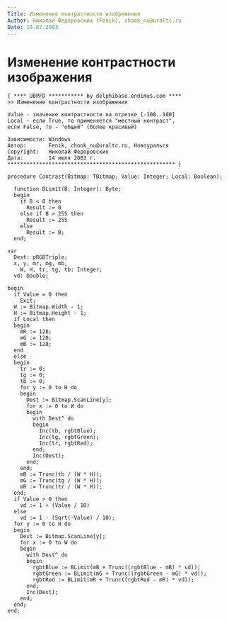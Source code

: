 ```yaml
---
Title: Изменение контрастности изображения
Author: Николай Федоровских (Fenik), chook_nu@uraltc.ru
Date: 14.07.2003
---
```



Изменение контрастности изображения
===================================

    { **** UBPFD *********** by delphibase.endimus.com ****
    >> Изменение контрастности изображения
     
    Value - значение контрастности на отрезке [-100..100]
    Local - если True, то применяется "местный контраст",
    если False, то - "общий" (более красивый)
     
    Зависимости: Windows
    Автор:       Fenik, chook_nu@uraltc.ru, Новоуральск
    Copyright:   Николай Федоровских
    Дата:        14 июля 2003 г.
    ***************************************************** }
     
    procedure Contrast(Bitmap: TBitmap; Value: Integer; Local: Boolean);
     
      function BLimit(B: Integer): Byte;
      begin
        if B < 0 then
          Result := 0
        else if B > 255 then
          Result := 255
        else
          Result := B;
      end;
     
    var
      Dest: pRGBTriple;
      x, y, mr, mg, mb,
        W, H, tr, tg, tb: Integer;
      vd: Double;
     
    begin
      if Value = 0 then
        Exit;
      W := Bitmap.Width - 1;
      H := Bitmap.Height - 1;
      if Local then
      begin
        mR := 128;
        mG := 128;
        mB := 128;
      end
      else
      begin
        tr := 0;
        tg := 0;
        tb := 0;
        for y := 0 to H do
        begin
          Dest := Bitmap.ScanLine[y];
          for x := 0 to W do
          begin
            with Dest^ do
            begin
              Inc(tb, rgbtBlue);
              Inc(tg, rgbtGreen);
              Inc(tr, rgbtRed);
            end;
            Inc(Dest);
          end;
        end;
        mB := Trunc(tb / (W * H));
        mG := Trunc(tg / (W * H));
        mR := Trunc(tr / (W * H));
      end;
      if Value > 0 then
        vd := 1 + (Value / 10)
      else
        vd := 1 - (Sqrt(-Value) / 10);
      for y := 0 to H do
      begin
        Dest := Bitmap.ScanLine[y];
        for x := 0 to W do
        begin
          with Dest^ do
          begin
            rgbtBlue := BLimit(mB + Trunc((rgbtBlue - mB) * vd));
            rgbtGreen := BLimit(mG + Trunc((rgbtGreen - mG) * vd));
            rgbtRed := BLimit(mR + Trunc((rgbtRed - mR) * vd));
          end;
          Inc(Dest);
        end;
      end;
    end;
